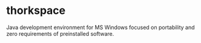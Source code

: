 # thorkspace
Java development environment for MS Windows focused on portability and zero requirements of preinstalled software.
